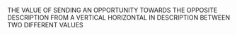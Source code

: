 THE VALUE OF SENDING AN OPPORTUNITY TOWARDS THE OPPOSITE DESCRIPTION FROM A VERTICAL HORIZONTAL IN DESCRIPTION BETWEEN TWO DIFFERENT VALUES
